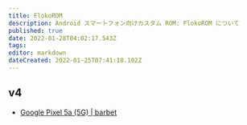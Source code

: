 ```yaml
---
title: FlokoROM
description: Android スマートフォン向けカスタム ROM: FlokoROM について
published: true
date: 2022-01-28T04:02:17.543Z
tags: 
editor: markdown
dateCreated: 2022-01-25T07:41:18.102Z
---
```


## v4
* [Google Pixel 5a (5G) | barbet](/Floko/v4/barbet)
